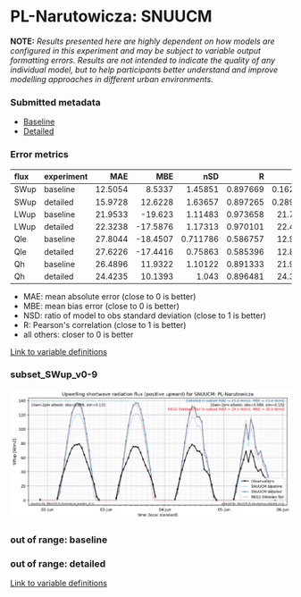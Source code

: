 # PL-Narutowicza: SNUUCM

**NOTE:** *Results presented here are highly dependent on how models are configured in this experiment and may be subject to variable output formatting errors. Results are not intended to indicate the quality of any individual model, but to help participants better understand and improve modelling approaches in different urban environments.*

### Submitted metadata

- [Baseline](SNUUCM_PL-Narutowicza_baseline_attrs.md)
- [Detailed](SNUUCM_PL-Narutowicza_detailed_attrs.md)

### Error metrics

| flux   | experiment   |     MAE |      MBE |      nSD |        R |       5th |     95th |    RMSE |    cRMSE |    AMBE |     1-nSD |       1-R |   nSkewness |   nKurtosis |   Overlap |
|:-------|:-------------|--------:|---------:|---------:|---------:|----------:|---------:|--------:|---------:|--------:|----------:|----------:|------------:|------------:|----------:|
| SWup   | baseline     | 12.5054 |   8.5337 | 1.45851  | 0.897669 |  0.162502 | 33.4198  | 17.6113 | 0.713259 |  8.5337 | 0.458513  | 0.102331  |    0.100196 |    1.41594  |  0.166848 |
| SWup   | detailed     | 15.9728 |  12.6228 | 1.63657  | 0.897265 |  0.289321 | 45.4207  | 22.4777 | 0.861095 | 12.6228 | 0.636567  | 0.102735  |    0.105762 |    1.39716  |  0.198296 |
| LWup   | baseline     | 21.9533 | -19.623  | 1.11483  | 0.973658 | 21.7186   |  1.15775 | 25.0674 | 0.26818  | 19.623  | 0.114835  | 0.0263421 |    0.757097 |    1.43489  |  0.185978 |
| LWup   | detailed     | 22.3238 | -17.5876 | 1.17313  | 0.970101 | 22.4685   | 12.4261  | 25.4567 | 0.316423 | 17.5876 | 0.173129  | 0.0298992 |    0.925736 |    1.85943  |  0.194484 |
| Qle    | baseline     | 27.8044 | -18.4507 | 0.711786 | 0.586757 | 12.9568   | 37.6545  | 39.8218 | 0.819358 | 18.4507 | 0.288216  | 0.413243  |    1.93995  |    5.56439  |  0.493526 |
| Qle    | detailed     | 27.6226 | -17.4416 | 0.75863  | 0.585396 | 12.8465   | 32.5887  | 39.739  | 0.829048 | 17.4416 | 0.241372  | 0.414604  |    1.95732  |    5.66745  |  0.486468 |
| Qh     | baseline     | 26.4896 |  11.9322 | 1.10122  | 0.891333 | 21.9196   | 37.9848  | 38.3654 | 0.499577 | 11.9322 | 0.101216  | 0.108667  |    0.143243 |    0.137788 |  0.196499 |
| Qh     | detailed     | 24.4235 |  10.1393 | 1.043    | 0.896481 | 24.3023   | 26.0401  | 35.5388 | 0.466681 | 10.1393 | 0.0430006 | 0.103519  |    0.155922 |    0.172087 |  0.210412 |

 - MAE: mean absolute error (close to 0 is better)
 - MBE: mean bias error (close to 0 is better)
 - NSD: ratio of model to obs standard deviation (close to 1 is better)
 - R: Pearson's correlation (close to 1 is better)
 - all others: closer to 0 is better

[Link to variable definitions](../modelattrs/variable_definitions.md)

### <a name="subset_swup_v0-9"></a>subset_SWup_v0-9
[![SNUUCM_PL-Narutowicza_subset_SWup_v0-9.png](SNUUCM_PL-Narutowicza_subset_SWup_v0-9.png)](SNUUCM_PL-Narutowicza_subset_SWup_v0-9.png)

### out of range: baseline


### out of range: detailed



[Link to variable definitions](../modelattrs/variable_definitions.md)

